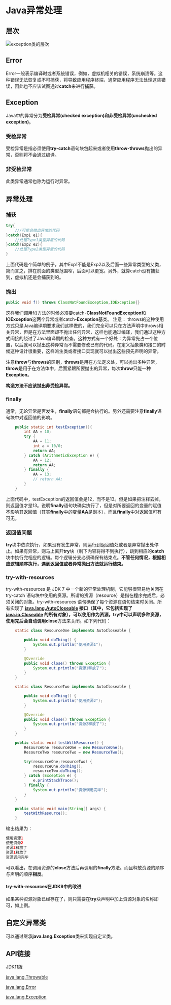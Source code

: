 # Java异常处理

## 层次

![exception类的层次](https://www.runoob.com/wp-content/uploads/2013/12/12-130Q1234I6223.jpg)



## Error

Error一般表示编译时或者系统错误，例如，虚拟机相关的错误，系统崩溃等。这种错误无法恢复或不可捕获，将导致应用程序终端，通常应用程序无法处理这些错误，因此也不应该试图通过**catch**来进行捕获。

## Exception

Java中的异常分为**受检异常(checked exception)**和**非受检异常(unchecked exception)**。

### 受检异常

受检异常是指必须使用**try-catch**语句块包起来或者使用**throw-throws**抛出的异常，否则将不会通过编译。

### 非受检异常

此类异常通常也称为运行时异常。



## 异常处理

### 捕获

```java
try{
    ///可能会抛出异常的代码
}catch(Exp1 e1){
    //处理Type1类型异常的代码
}catch(Exp2 e2){
    //处理Type2类型异常的代码
}
```

上面代码是个简单的例子，其中Exp1不能是Exp2以及后面一些异常类型的父类，简而言之，排在前面的类型范围窄，后面可以更宽。另外，就算catch没有捕获到，虚拟机还是会捕获到的。

### 抛出

```java
public void f() throws ClassNotFoundException,IOException{}
```

这样我们调用f()方法的时候必须要catch-**ClassNotFoundException**和**IOException**这两个异常或者catch-**Exception**基类。
 注意：
 throws的这种使用方式只是Java编译期要求我们这样做的，我们完全可以只在方法声明中throws相关异常，但是在方法里面却不抛出任何异常，这样也能通过编译，我们通过这种方式间接的绕过了Java编译期的检查。这种方式有一个好处：为异常先占一个位置，以后就可以抛出这种异常而不需要修改已有的代码。在定义抽象类和接口的时候这种设计很重要，这样派生类或者接口实现就可以抛出这些预先声明的异常。

注意**throw**与**throws**的区别，**throws**是用在方法定义处，可以抛出多种异常，**throw**是用于在方法体中，后面紧跟所要抛出的异常，每次**throw**只能一种**Exception**。

**构造方法不应该抛出非受检异常。**

### finally

通常，无论异常是否发生，**finally**语句都是会执行的。另外还需要注意**finally**语句块中对返回值的影响。

```java
    public static int testException(){
        int AA = 10;
        try {
            AA = 11;
            int a = 10/0;
            return AA;
        } catch (ArithmeticException e) {
            AA = 12;
            return AA;
        } finally {
            AA = 13;
            // return AA;
        }
    }
```

上面代码中，testException的返回值会是12，而不是13。但是如果把注释去掉，则返回值才是13。说明**finally**语句块确实执行了，但是对所要返回的变量的赋值不影响其返回值（其实**finally**中的变量**AA**是副本），而且**finally**中对返回值可有可无。

### 返回值问题

**try**块中依次执行，如果没有发生异常，则运行到返回值处或者是异常抛出处停止。如果有异常，则马上离开**try**块（剩下内容将得不到执行），跳到相应的**catch**块中执行完相应的逻辑。每个逻辑分支必须确保有结束点。**不管任何情况，根据相应逻辑顺序执行，遇到返回值或者异常抛出方法就运行结束。**

### try-with-resources

try-with-resources 是 JDK 7 中一个新的异常处理机制，它能够很容易地关闭在 try-catch 语句块中使用的资源。所谓的资源（resource）是指在程序完成后，必须关闭的对象。try-with-resources 语句确保了每个资源在语句结束时关闭。所有实现了 **[java.lang.AutoCloseable](https://docs.oracle.com/javase/8/docs/api/java/lang/AutoCloseable.html) **接口（其中，它包括实现了**[java.io.Closeable](https://docs.oracle.com/javase/8/docs/api/java/io/Closeable.html) **的所有对象），可以使用作为资源。try中可以声明多种资源，使用完后会自动调用**close**方法来关闭。如下列代码：

```java
    static class ResourceOne implements AutoCloseable {

        public void doThing() {
            System.out.println("使用资源1");
        }

        @Override
        public void close() throws Exception {
            System.out.println("资源1释放了");
        }
    }

    static class ResourceTwo implements AutoCloseable {

        public void doThing() {
            System.out.println("使用资源2");
        }

        @Override
        public void close() throws Exception {
            System.out.println("资源2释放了");
        }
    }

    public static void testWithResource() {
        ResourceOne resourceOne = new ResourceOne();
        ResourceTwo resourceTwo = new ResourceTwo();

        try(resourceOne;resourceTwo) {
            resourceOne.doThing();
            resourceTwo.doThing();
        } catch (Exception e) {
            e.printStackTrace();
        } finally {
            System.out.println("资源调用完毕");
        }
    }

    public static void main(String[] args) {
        testWithResource();
    }
```

输出结果为：

```java
使用资源1
使用资源2
资源2释放了
资源1释放了
资源调用完毕
```

可以看出，在调用资源的**close**方法后再调用的**finally**方法。而且释放资源的顺序与声明的顺序**相反**。

#### **try-with-resources**在**JDK9**中的改进

如果某种资源对象已经存在了，则只需要在**try**块声明中加上资源对象的名称即可，如上例。



## 自定义异常类

可以通过继承**java.lang.Exception**类来实现自定义类。



## API链接

JDK11版

[java.lang.Throwable](https://docs.oracle.com/en/java/javase/11/docs/api/java.base/java/lang/Throwable.html)

[java.lang.Error](https://docs.oracle.com/en/java/javase/11/docs/api/java.base/java/lang/Error.html)

[java.lang.Exception](https://docs.oracle.com/en/java/javase/11/docs/api/java.base/java/lang/Exception.html)



